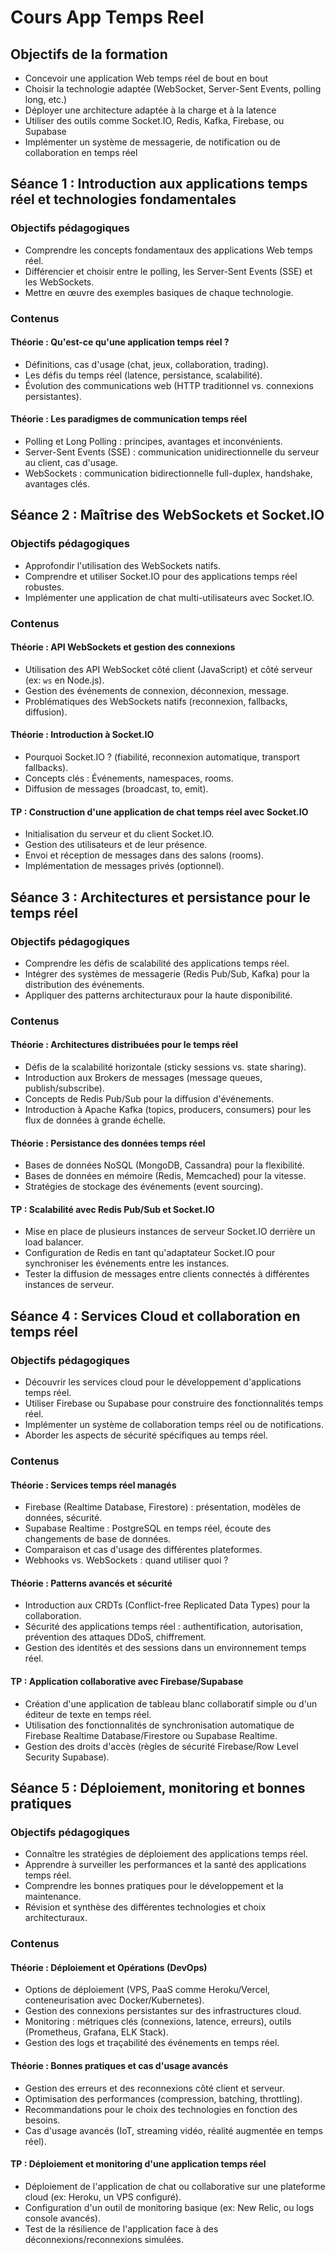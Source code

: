 # Cours App Temps Reel

## Objectifs de la formation

- Concevoir une application Web temps réel de bout en bout
- Choisir la technologie adaptée (WebSocket, Server-Sent Events, polling long, etc.)
- Déployer une architecture adaptée à la charge et à la latence
- Utiliser des outils comme Socket.IO, Redis, Kafka, Firebase, ou Supabase
- Implémenter un système de messagerie, de notification ou de collaboration en temps réel
## Séance 1 : Introduction aux applications temps réel et technologies fondamentales

### Objectifs pédagogiques

- Comprendre les concepts fondamentaux des applications Web temps réel.
- Différencier et choisir entre le polling, les Server-Sent Events (SSE) et les WebSockets.
- Mettre en œuvre des exemples basiques de chaque technologie.
### Contenus

#### Théorie : Qu'est-ce qu'une application temps réel ?

- Définitions, cas d'usage (chat, jeux, collaboration, trading).
- Les défis du temps réel (latence, persistance, scalabilité).
- Évolution des communications web (HTTP traditionnel vs. connexions persistantes).
#### Théorie : Les paradigmes de communication temps réel

- Polling et Long Polling : principes, avantages et inconvénients.
- Server-Sent Events (SSE) : communication unidirectionnelle du serveur au client, cas d'usage.
- WebSockets : communication bidirectionnelle full-duplex, handshake, avantages clés.
## Séance 2 : Maîtrise des WebSockets et Socket.IO

### Objectifs pédagogiques

- Approfondir l'utilisation des WebSockets natifs.
- Comprendre et utiliser Socket.IO pour des applications temps réel robustes.
- Implémenter une application de chat multi-utilisateurs avec Socket.IO.
### Contenus

#### Théorie : API WebSockets et gestion des connexions

- Utilisation des API WebSocket côté client (JavaScript) et côté serveur (ex: `ws` en Node.js).
- Gestion des événements de connexion, déconnexion, message.
- Problématiques des WebSockets natifs (reconnexion, fallbacks, diffusion).
#### Théorie : Introduction à Socket.IO

- Pourquoi Socket.IO ? (fiabilité, reconnexion automatique, transport fallbacks).
- Concepts clés : Événements, namespaces, rooms.
- Diffusion de messages (broadcast, to, emit).
#### TP : Construction d'une application de chat temps réel avec Socket.IO

- Initialisation du serveur et du client Socket.IO.
- Gestion des utilisateurs et de leur présence.
- Envoi et réception de messages dans des salons (rooms).
- Implémentation de messages privés (optionnel).
## Séance 3 : Architectures et persistance pour le temps réel

### Objectifs pédagogiques

- Comprendre les défis de scalabilité des applications temps réel.
- Intégrer des systèmes de messagerie (Redis Pub/Sub, Kafka) pour la distribution des événements.
- Appliquer des patterns architecturaux pour la haute disponibilité.
### Contenus

#### Théorie : Architectures distribuées pour le temps réel

- Défis de la scalabilité horizontale (sticky sessions vs. state sharing).
- Introduction aux Brokers de messages (message queues, publish/subscribe).
- Concepts de Redis Pub/Sub pour la diffusion d'événements.
- Introduction à Apache Kafka (topics, producers, consumers) pour les flux de données à grande échelle.
#### Théorie : Persistance des données temps réel

- Bases de données NoSQL (MongoDB, Cassandra) pour la flexibilité.
- Bases de données en mémoire (Redis, Memcached) pour la vitesse.
- Stratégies de stockage des événements (event sourcing).
#### TP : Scalabilité avec Redis Pub/Sub et Socket.IO

- Mise en place de plusieurs instances de serveur Socket.IO derrière un load balancer.
- Configuration de Redis en tant qu'adaptateur Socket.IO pour synchroniser les événements entre les instances.
- Tester la diffusion de messages entre clients connectés à différentes instances de serveur.
## Séance 4 : Services Cloud et collaboration en temps réel

### Objectifs pédagogiques

- Découvrir les services cloud pour le développement d'applications temps réel.
- Utiliser Firebase ou Supabase pour construire des fonctionnalités temps réel.
- Implémenter un système de collaboration temps réel ou de notifications.
- Aborder les aspects de sécurité spécifiques au temps réel.
### Contenus

#### Théorie : Services temps réel managés

- Firebase (Realtime Database, Firestore) : présentation, modèles de données, sécurité.
- Supabase Realtime : PostgreSQL en temps réel, écoute des changements de base de données.
- Comparaison et cas d'usage des différentes plateformes.
- Webhooks vs. WebSockets : quand utiliser quoi ?
#### Théorie : Patterns avancés et sécurité

- Introduction aux CRDTs (Conflict-free Replicated Data Types) pour la collaboration.
- Sécurité des applications temps réel : authentification, autorisation, prévention des attaques DDoS, chiffrement.
- Gestion des identités et des sessions dans un environnement temps réel.
#### TP : Application collaborative avec Firebase/Supabase

- Création d'une application de tableau blanc collaboratif simple ou d'un éditeur de texte en temps réel.
- Utilisation des fonctionnalités de synchronisation automatique de Firebase Realtime Database/Firestore ou Supabase Realtime.
- Gestion des droits d'accès (règles de sécurité Firebase/Row Level Security Supabase).
## Séance 5 : Déploiement, monitoring et bonnes pratiques

### Objectifs pédagogiques

- Connaître les stratégies de déploiement des applications temps réel.
- Apprendre à surveiller les performances et la santé des applications temps réel.
- Comprendre les bonnes pratiques pour le développement et la maintenance.
- Révision et synthèse des différentes technologies et choix architecturaux.
### Contenus

#### Théorie : Déploiement et Opérations (DevOps)

- Options de déploiement (VPS, PaaS comme Heroku/Vercel, conteneurisation avec Docker/Kubernetes).
- Gestion des connexions persistantes sur des infrastructures cloud.
- Monitoring : métriques clés (connexions, latence, erreurs), outils (Prometheus, Grafana, ELK Stack).
- Gestion des logs et traçabilité des événements en temps réel.
#### Théorie : Bonnes pratiques et cas d'usage avancés

- Gestion des erreurs et des reconnexions côté client et serveur.
- Optimisation des performances (compression, batching, throttling).
- Recommandations pour le choix des technologies en fonction des besoins.
- Cas d'usage avancés (IoT, streaming vidéo, réalité augmentée en temps réel).
#### TP : Déploiement et monitoring d'une application temps réel

- Déploiement de l'application de chat ou collaborative sur une plateforme cloud (ex: Heroku, un VPS configuré).
- Configuration d'un outil de monitoring basique (ex: New Relic, ou logs console avancés).
- Test de la résilience de l'application face à des déconnexions/reconnexions simulées.
